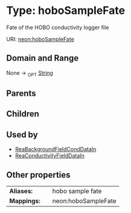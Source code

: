 
# Type: hoboSampleFate


Fate of the HOBO conductivity logger file

URI: [neon:hoboSampleFate](https://data.neonscience.org/hoboSampleFate)


## Domain and Range

None ->  <sub>OPT</sub> [String](types/String.md)

## Parents


## Children


## Used by

 * [ReaBackgroundFieldCondDataIn](ReaBackgroundFieldCondDataIn.md)
 * [ReaConductivityFieldDataIn](ReaConductivityFieldDataIn.md)

## Other properties

|  |  |  |
| --- | --- | --- |
| **Aliases:** | | hobo sample fate |
| **Mappings:** | | neon:hoboSampleFate |

